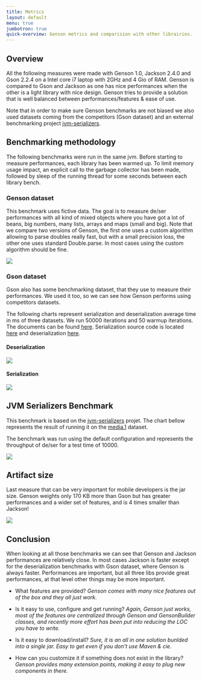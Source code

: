 ```yaml
---
title: Metrics
layout: default
menu: true
jumbotron: true
quick-overview: Genson metrics and comparision with other librairies.
---
```


## Overview

All the following measures were made with Genson 1.0, Jackson 2.4.0 and Gson 2.2.4 on a Intel core i7 laptop with 2GHz and 4 Gio of RAM.
Genson is compared to Gson and Jackson as one has nice performances when the other is a light library with nice design.
Genson tries to provide a solution that is well balanced between performances/features & ease of use.

Note that in order to make sure Genson benchmarks are not biased we also used datasets coming from the competitors (Gson dataset)
and an external benchmarking project [jvm-serializers](https://github.com/eishay/jvm-serializers).


## Benchmarking methodology

The following benchmarks were run in the same jvm. Before starting to measure performances, each library has been warmed up.
To limit memory usage impact, an explicit call to the garbage collector has been made, followed by sleep of the running thread
for some seconds between each library bench.

### Genson dataset

This benchmark uses fictive data. The goal is to measure de/ser performances with all kind of mixed objects where you have
got a lot of beans, big numbers, many lists, arrays and maps (small and big).
Note that we compare two versions of Genson, the first one uses a custom algorithm allowing to parse doubles really fast,
but with a small precision loss, the other one uses standard Double.parse. In most cases using the custom algorithm should be fine.

<img class="img-responsive" src="{{site.baseurl}}/images/genson-data-bench.png" />


### Gson dataset

Gson also has some benchmarking dataset, that they use to measure their performances. We used it too, so we can see how Genson performs
using competitors datasets.

The following charts represent serialization and deserialization average time in ms of three datasets.
We run 50000 iterations and 50 warmup iterations. The documents can be found [here](https://github.com/owlike/genson/blob/master/genson/src/test/resources/).
Serialization source code is located [here](https://github.com/owlike/genson/blob/master/genson/src/test/java/com/owlike/genson/SerializationBenchmark.java)
 and deserialization [here](https://github.com/owlike/genson/blob/master/genson/src/test/java/com/owlike/genson/DeserializeBenchmark.java).

#### Deserialization
<img class="img-responsive" src="{{site.baseurl}}/images/gson-data-deser-bench.png" />

#### Serialization
<img class="img-responsive" src="{{site.baseurl}}/images/gson-data-ser-bench.png" />


## JVM Serializers Benchmark

This benchmark is based on the [jvm-serializers](https://github.com/eishay/jvm-serializers/wiki/) projet. The chart bellow represents
the result of running it on the [media.1](https://github.com/eishay/jvm-serializers/blob/kannan/tpc/data/media.1.cks) dataset.

The benchmark was run using the default configuration and represents the throughput of de/ser for a test time of 10000.

<img class="img-responsive" src="{{site.baseurl}}/images/jvm-serializers-bench.png" />


## Artifact size
Last measure that can be very important for mobile developers is the jar size.
Genson weights only 170 KB more than Gson but has greater performances and a wider set of features, and is 4 times smaller than Jackson!

<img class="img-responsive" src="{{site.baseurl}}/images/jar-size.png" />


## Conclusion

When looking at all those benchmarks we can see that Genson and Jackson performances are relatively close. In most cases Jackson is faster
except for the deserialization benchmarks with Gson dataset, where Genson is always faster.
Performances are important, but all three libs provide great performances, at that level other things may be more important.

* What features are provided?
 *Genson comes with many nice features out of the box and they all just work.*

* Is it easy to use, configure and get running?
 *Again, Genson just works, most of the features are centralized through Genson and GensonBuilder classes, and recently more effort has been
 put into reducing the LOC you have to write.*

* Is it easy to download/install?
 *Sure, it is an all in one solution bunlded into a single jar. Easy to get even if you don't use Maven & cie.*

* How can you customize it if something does not exist in the library?
 *Genson provides many extension points, making it easy to plug new components in there.*

